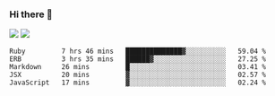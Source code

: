 ### Hi there 👋

<!--
**sasharevzin/sasharevzin** is a ✨ _special_ ✨ repository because its `README.md` (this file) appears on your GitHub profile.

Here are some ideas to get you started:

- 🔭 I’m currently working on ...
- 🌱 I’m currently learning ...
- 👯 I’m looking to collaborate on ...
- 🤔 I’m looking for help with ...
- 💬 Ask me about ...
- 📫 How to reach me: ...
- 😄 Pronouns: ...
- ⚡ Fun fact: ...
-->

![](https://yusufozturk.vercel.app/api?username=sasharevzin&hide_title=true&include_all_commits=true&count_private=true&show_icons=true) ![](https://yusufozturk.vercel.app/api/top-langs/?username=sasharevzin&layout=compact&langs_count=10&hide=apacheconf,coffeescript)

<!--START_SECTION:waka-->
```text
Ruby         7 hrs 46 mins   ██████████████▓░░░░░░░░░░   59.04 % 
ERB          3 hrs 35 mins   ██████▓░░░░░░░░░░░░░░░░░░   27.25 % 
Markdown     26 mins         █░░░░░░░░░░░░░░░░░░░░░░░░   03.41 % 
JSX          20 mins         ▓░░░░░░░░░░░░░░░░░░░░░░░░   02.57 % 
JavaScript   17 mins         ▓░░░░░░░░░░░░░░░░░░░░░░░░   02.24 % 
```
<!--END_SECTION:waka-->
